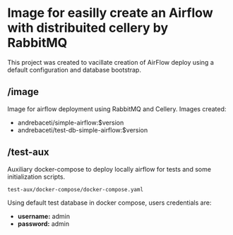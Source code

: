 # Image for easilly create an Airflow with distribuited cellery by RabbitMQ

This project was created to vacillate creation of AirFlow deploy using a default configuration and database bootstrap.

## /image
Image for airflow deployment using RabbitMQ and Cellery. Images created:
- andrebaceti/simple-airflow:$version
- andrebaceti/test-db-simple-airflow:$version


## /test-aux
Auxiliary docker-compose to deploy locally airflow for tests and some initialization scripts.

`test-aux/docker-compose/docker-compose.yaml`

Using default test database in docker compose, users credentials are:
- **username:** admin
- **password:** admin
